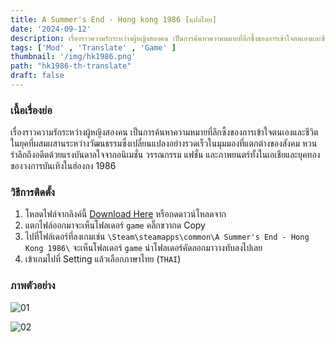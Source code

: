 ```yaml
---
title: A Summer's End - Hong kong 1986 [แปลไทย]
date: '2024-09-12'
description: เรื่องราวความรักระหว่างผู้หญิงสองคน เป็นการค้นหาความหมายที่ลึกซึ้งของการเข้าใจตนเองและชีวิต ในยุคที่ผสมผสานระหว่างวัฒนธรรมซึ่งเปลี่ยนแปลงอย่างรวดเร็วในมุมมองที่แตกต่างของสังคม หวนรำลึกถึงอดีตด้วยแรงบันดาลใจจากอนิเมชั่น วรรณกรรม แฟชั่น และภาพยนตร์ทั้งในเอเชียและยุคทองของวงการบันเทิงในฮ่องกง 1986
tags: ['Mod' , 'Translate' , 'Game' ]
thumbnail: '/img/hk1986.png' 
path: "hk1986-th-translate"
draft: false
---
```


### เนื้อเรื่องย่อ
เรื่องราวความรักระหว่างผู้หญิงสองคน เป็นการค้นหาความหมายที่ลึกซึ้งของการเข้าใจตนเองและชีวิต ในยุคที่ผสมผสานระหว่างวัฒนธรรมซึ่งเปลี่ยนแปลงอย่างรวดเร็วในมุมมองที่แตกต่างของสังคม หวนรำลึกถึงอดีตด้วยแรงบันดาลใจจากอนิเมชั่น วรรณกรรม แฟชั่น และภาพยนตร์ทั้งในเอเชียและยุคทองของวงการบันเทิงในฮ่องกง 1986

### วิธีการติดตั้ง
1. โหลดไฟล์จากลิงค์นี้ [Download Here](https://store.steampowered.com/app/1111370/A_Summers_End__Hong_Kong_1986/) หรือกดดาวน์โหลดจาก
2. แตกไฟล์ออกมาจะเห็นโฟลเดอร์ `game` คลิ๊กขวากด Copy
3. ไปที่โฟล์เดอร์ที่ลงเกมเช่น `\Steam\steamapps\common\A Summer's End - Hong Kong 1986\` จะเห็นโฟลเดอร์ `game` นำโฟลเดอร์คัดลอกมาวางทับลงไปเลย
4. เข้าเกมไปที่ Setting แล้วเลือกภาษาไทย (`THAI`)

### ภาพตัวอย่าง
![01](/img/example/hk1.jpg)

![02](/img/example/hk2.jpg)